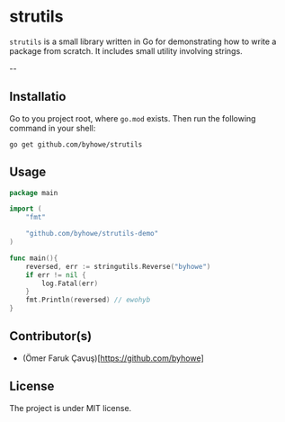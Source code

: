 # strutils

`strutils` is a small library written in Go for demonstrating how to write a
package from scratch. It includes small utility involving strings.

--

## Installatio

Go to you project root, where `go.mod` exists. Then run the following command in your shell:

``` shell
go get github.com/byhowe/strutils
```

## Usage

``` go
package main

import (
	"fmt"

	"github.com/byhowe/strutils-demo"
)

func main(){
	reversed, err := stringutils.Reverse("byhowe")
	if err != nil {
		log.Fatal(err)
	}    
	fmt.Println(reversed) // ewohyb
}
```

## Contributor(s)

* (Ömer Faruk Çavuş)[https://github.com/byhowe]

## License

The project is under MIT license.
